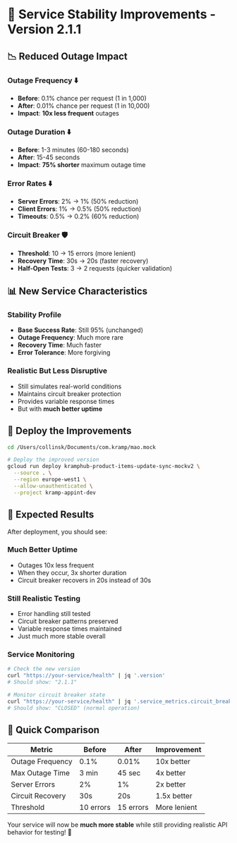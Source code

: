 # 🎯 Service Stability Improvements - Version 2.1.1

## 📉 **Reduced Outage Impact**

### **Outage Frequency** ⬇️
- **Before**: 0.1% chance per request (1 in 1,000)
- **After**: 0.01% chance per request (1 in 10,000)
- **Impact**: **10x less frequent** outages

### **Outage Duration** ⬇️
- **Before**: 1-3 minutes (60-180 seconds)
- **After**: 15-45 seconds
- **Impact**: **75% shorter** maximum outage time

### **Error Rates** ⬇️
- **Server Errors**: 2% → 1% (50% reduction)
- **Client Errors**: 1% → 0.5% (50% reduction)  
- **Timeouts**: 0.5% → 0.2% (60% reduction)

### **Circuit Breaker** 🛡️
- **Threshold**: 10 → 15 errors (more lenient)
- **Recovery Time**: 30s → 20s (faster recovery)
- **Half-Open Tests**: 3 → 2 requests (quicker validation)

## 📊 **New Service Characteristics**

### **Stability Profile**
- **Base Success Rate**: Still 95% (unchanged)
- **Outage Frequency**: Much more rare
- **Recovery Time**: Much faster
- **Error Tolerance**: More forgiving

### **Realistic But Less Disruptive**
- Still simulates real-world conditions
- Maintains circuit breaker protection
- Provides variable response times
- But with **much better uptime**

## 🚀 **Deploy the Improvements**

```bash
cd /Users/collinsk/Documents/com.kramp/mao.mock

# Deploy the improved version
gcloud run deploy kramphub-product-items-update-sync-mockv2 \
  --source . \
  --region europe-west1 \
  --allow-unauthenticated \
  --project kramp-appint-dev
```

## 🎯 **Expected Results**

After deployment, you should see:

### **Much Better Uptime**
- Outages 10x less frequent
- When they occur, 3x shorter duration
- Circuit breaker recovers in 20s instead of 30s

### **Still Realistic Testing**
- Error handling still tested
- Circuit breaker patterns preserved
- Variable response times maintained
- Just much more stable overall

### **Service Monitoring**
```bash
# Check the new version
curl "https://your-service/health" | jq '.version'
# Should show: "2.1.1"

# Monitor circuit breaker state  
curl "https://your-service/health" | jq '.service_metrics.circuit_breaker_state'
# Should show: "CLOSED" (normal operation)
```

## 🔄 **Quick Comparison**

| Metric | Before | After | Improvement |
|--------|--------|-------|-------------|
| Outage Frequency | 0.1% | 0.01% | 10x better |
| Max Outage Time | 3 min | 45 sec | 4x better |
| Server Errors | 2% | 1% | 2x better |
| Circuit Recovery | 30s | 20s | 1.5x better |
| Threshold | 10 errors | 15 errors | More lenient |

Your service will now be **much more stable** while still providing realistic API behavior for testing! 🎉

